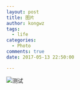 ```yaml
---
layout: post
title: 图片
author: kongwz
tags:
  - life
categories:
  - Photo
comments: true
date: 2017-05-13 22:50:00

---
```


![测试](http://ophmqxrq8.bkt.clouddn.com/IMG_1988.JPG)